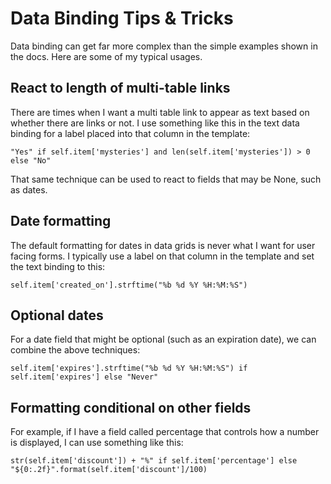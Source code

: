 # Data Binding Tips & Tricks

Data binding can get far more complex than the simple examples shown in the docs.  Here are some of my typical usages.

## React to length of multi-table links

There are times when I want a multi table link to appear as text based on whether there are links or not.  I use something like this in the text data binding for a label placed into that column in the template:

```
"Yes" if self.item['mysteries'] and len(self.item['mysteries']) > 0 else "No"
```

That same technique can be used to react to fields that may be None, such as dates.

## Date formatting

The default formatting for dates in data grids is never what I want for user facing forms.  I typically use a label on that column in the template and set the text binding to this:

```
self.item['created_on'].strftime("%b %d %Y %H:%M:%S")
```

## Optional dates

For a date field that might be optional (such as an expiration date), we can combine the above techniques:

```
self.item['expires'].strftime("%b %d %Y %H:%M:%S") if self.item['expires'] else "Never"
```

## Formatting conditional on other fields

For example, if I have a field called percentage that controls how a number is displayed, I can use something like this:

```
str(self.item['discount']) + "%" if self.item['percentage'] else "${0:.2f}".format(self.item['discount']/100)
```
